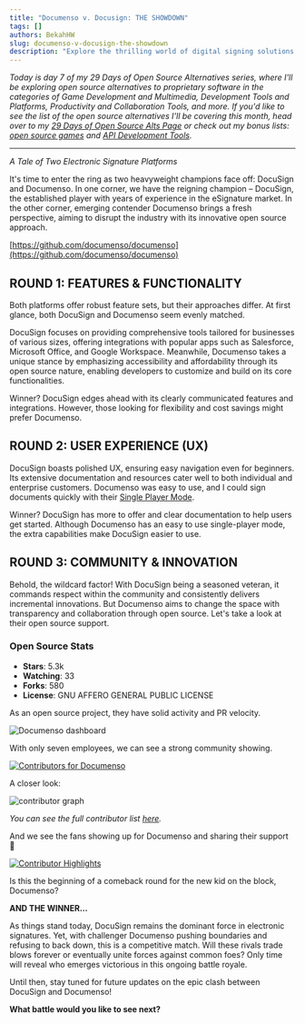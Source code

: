 ```yaml
---
title: "Documenso v. Docusign: THE SHOWDOWN"
tags: []
authors: BekahHW
slug: documenso-v-docusign-the-showdown
description: "Explore the thrilling world of digital signing solutions as DocuSign and Documenso go head-to-head in our ultimate showdown. Discover their strengths, weaknesses, and what makes each platform shine in this must-read comparison"
---
```

*Today is day 7 of my 29 Days of Open Source Alternatives series, where I'll be exploring open source alternatives to proprietary software in the categories of Game Development and Multimedia, Development Tools and Platforms, Productivity and Collaboration Tools, and more. If you'd like to see the list of the open source alternatives I'll be covering this month, head over to my [29 Days of Open Source Alts Page](https://oss.fyi/oss-alts) or check out my bonus lists:  [open source games](https://oss.fyi/oss-games) and [API Development Tools](https://oss.fyi/api-tools).*

<hr/>

*A Tale of Two Electronic Signature Platforms*

It's time to enter the ring as two heavyweight champions face off: DocuSign and Documenso. In one corner, we have the reigning champion – DocuSign, the established player with years of experience in the eSignature market. In the other corner, emerging contender Documenso brings a fresh perspective, aiming to disrupt the industry with its innovative open source approach.

<!-- truncate -->

[https://github.com/documenso/documenso](https://github.com/documenso/documenso)

## **ROUND 1: FEATURES & FUNCTIONALITY**

Both platforms offer robust feature sets, but their approaches differ. At first glance, both DocuSign and Documenso seem evenly matched.

DocuSign focuses on providing comprehensive tools tailored for businesses of various sizes, offering integrations with popular apps such as Salesforce, Microsoft Office, and Google Workspace. Meanwhile, Documenso takes a unique stance by emphasizing accessibility and affordability through its open source nature, enabling developers to customize and build on its core functionalities.

Winner? DocuSign edges ahead with its clearly communicated features and integrations. However, those looking for flexibility and cost savings might prefer Documenso.

## **ROUND 2: USER EXPERIENCE (UX)**

DocuSign boasts polished UX, ensuring easy navigation even for beginners. Its extensive documentation and resources cater well to both individual and enterprise customers. Documenso was easy to use, and I could sign documents quickly with their [Single Player Mode](https://documenso.com/singleplayer).

Winner? DocuSign has more to offer and clear documentation to help users get started. Although Documenso has an easy to use single-player mode, the extra capabilities make DocuSign easier to use.

## **ROUND 3: COMMUNITY & INNOVATION**

Behold, the wildcard factor! With DocuSign being a seasoned veteran, it commands respect within the community and consistently delivers incremental innovations. But Documenso aims to change the space with transparency and collaboration through open source. Let's take a look at their open source support.

### Open Source Stats

- **Stars**: 5.3k
- **Watching**: 33
- **Forks**: 580
- **License**: GNU AFFERO GENERAL PUBLIC LICENSE

As an open source project, they have solid activity and PR velocity.

![Documenso dashboard](https://dev-to-uploads.s3.amazonaws.com/uploads/articles/1xn5t1waxdcjyv76bxoc.png)

With only seven employees, we can see a strong community showing.

[![Contributors for Documenso](https://dev-to-uploads.s3.amazonaws.com/uploads/articles/njwq4v4xx0ca2qpb7gqp.png)](https://app.opensauced.pizza/pages/BekahHW/1187/dashboard)

A closer look:

![contributor graph](https://dev-to-uploads.s3.amazonaws.com/uploads/articles/8jn6i7edjup03hjew19d.png)

*You can see the full contributor list [here](https://app.opensauced.pizza/lists/fa032f0e-9205-4b47-9b6c-04cfe267d528/activity).*

And we see the fans showing up for Documenso and sharing their support :tada:

[![Contributor Highlights](https://dev-to-uploads.s3.amazonaws.com/uploads/articles/mfattc16txg48svtedi3.png)](https://app.opensauced.pizza/feed/939)

Is this the beginning of a comeback round for the new kid on the block, Documenso?

**AND THE WINNER...**

As things stand today, DocuSign remains the dominant force in electronic signatures. Yet, with challenger Documenso pushing boundaries and refusing to back down, this is a competitive match. Will these rivals trade blows forever or eventually unite forces against common foes? Only time will reveal who emerges victorious in this ongoing battle royale.

Until then, stay tuned for future updates on the epic clash between DocuSign and Documenso!

**What battle would you like to see next?**
